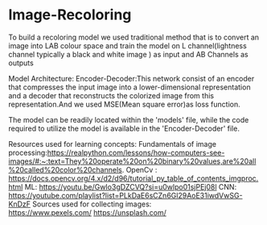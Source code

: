 # Image-Recoloring

To build a recoloring model we used traditional method that is to convert an image into LAB colour space and train the model on L channel(lightness channel typically a black and white image ) as input and AB Channels as outputs 

Model Architecture:
    Encoder-Decoder:This network consist of an encoder that compresses the input image into a lower-dimensional representation and a decoder that reconstructs the colorized image from this representation.And we used MSE(Mean square error)as loss function.  

The model can be readily located within the 'models' file, while the code required to utilize the model is available in the 'Encoder-Decoder' file.



Resources used for learning concepts:
        Fundamentals of image processing:https://realpython.com/lessons/how-computers-see-images/#:~:text=They%20operate%20on%20binary%20values,are%20all%20called%20color%20channels.
         OpenCv :
       https://docs.opencv.org/4.x/d2/d96/tutorial_py_table_of_contents_imgproc.html
        ML:
        https://youtu.be/GwIo3gDZCVQ?si=u0wlpo01sjPEj08l
        CNN:
        https://youtube.com/playlist?list=PLkDaE6sCZn6Gl29AoE31iwdVwSG-KnDzF
Sources used for collecting images:        
        https://www.pexels.com/
        https://unsplash.com/
